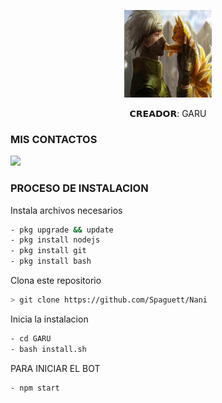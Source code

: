 <p align="center">
<img src="./media/70978f51c20d38a53cb3343857162dae746feef6.png" width="140" height="140"/>
</p>
<p align="center">
𝗖𝗥𝗘𝗔𝗗𝗢𝗥: GARU

### MIS CONTACTOS
<p>
<a href="http://wa.me/+529161875123" target="blank"><img src="https://img.shields.io/badge/Whatsapp-30302f?style=flat&logo=whatsapp" /></a>
 
</p>

### PROCESO DE INSTALACION
Instala archivos necesarios
```bash
- pkg upgrade && update
- pkg install nodejs
- pkg install git
- pkg install bash
```
Clona este repositorio
 ```bash
> git clone https://github.com/Spaguett/Nani
```
Inicia la instalacion
```bash
- cd GARU
- bash install.sh
```
PARA INICIAR EL BOT

 ```bash
- npm start
```

